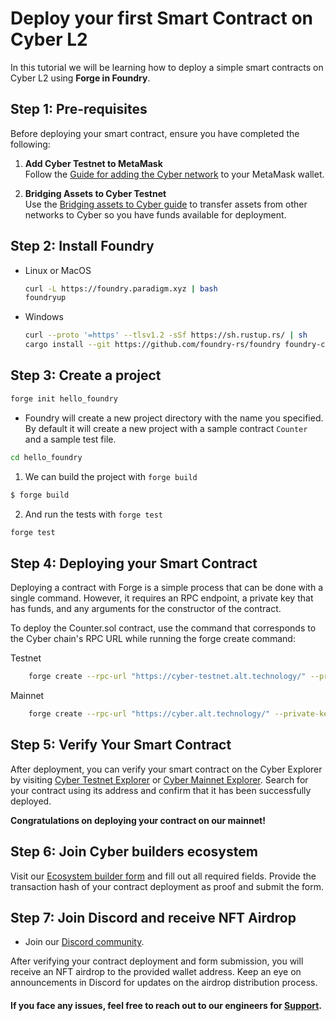 # Deploy your first Smart Contract on Cyber L2
In this tutorial we will be learning how to deploy a simple smart contracts on Cyber L2 using **Forge in Foundry**. 

## Step 1: Pre-requisites

Before deploying your smart contract, ensure you have completed the following:

1. **Add Cyber Testnet to MetaMask**  
   Follow the [Guide for adding the Cyber network](/build-on-cyber/connecting-wallet) to your MetaMask wallet.

2. **Bridging Assets to Cyber Testnet**  
   Use the [Bridging assets to Cyber guide](/build-on-cyber/bridging-assets) to transfer assets from other networks to Cyber so you have funds available for deployment.

## Step 2: Install Foundry

  - Linux or MacOS
    ```bash
    curl -L https://foundry.paradigm.xyz | bash
    foundryup
    ```

  - Windows
    ```bash
    curl --proto '=https' --tlsv1.2 -sSf https://sh.rustup.rs/ | sh
    cargo install --git https://github.com/foundry-rs/foundry foundry-cli anvil --bins --locked
    ```

## Step 3: Create a project

  ```bash
  forge init hello_foundry
  ```

-   Foundry will create a new project directory with the name you specified. By default it will create a new project with a sample contract `Counter` and a sample test file.
  ```bash
  cd hello_foundry
  ```

1.  We can build the project with `forge build`

```bash
$ forge build
```

2.  And run the tests with `forge test`
```bash
forge test
```

## Step 4: Deploying your Smart Contract

Deploying a contract with Forge is a simple process that can be done with a single command. However, it requires an RPC endpoint, a private key that has funds, and any arguments for the constructor of the contract.

To deploy the Counter.sol contract, use the command that corresponds to the Cyber chain's RPC URL while running the forge create command:

Testnet
```bash
    forge create --rpc-url "https://cyber-testnet.alt.technology/" --private-key YOUR_PRIVATE_KEY  src/Counter.sol:Counter
```

Mainnet
```bash
    forge create --rpc-url "https://cyber.alt.technology/" --private-key YOUR_PRIVATE_KEY src/Counter.sol:Counter
```

## Step 5: Verify Your Smart Contract
After deployment, you can verify your smart contract on the Cyber Explorer by visiting [Cyber Testnet Explorer](https://testnet.cyberscan.co/) or [Cyber Mainnet Explorer](https://cyberscan.co/). 
Search for your contract using its address and confirm that it has been successfully deployed.

**Congratulations on deploying your contract on our mainnet!**

## Step 6: Join Cyber builders ecosystem

Visit our [Ecosystem builder form](https://cyber.deform.cc/ecosystem-builder) and fill out all required fields. Provide the transaction hash of your contract deployment as proof and submit the form.

## Step 7: Join Discord and receive NFT Airdrop

- Join our [Discord community](https://discord.gg/cyberconnecthq).

After verifying your contract deployment and form submission, you will receive an NFT airdrop to the provided wallet address. Keep an eye on announcements in Discord for updates on the airdrop distribution process.

#### If you face any issues, feel free to reach out to our engineers for [Support](/build-on-cyber/support.md).

